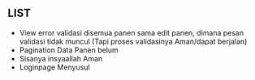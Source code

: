 ## LIST

- View error validasi disemua panen sama edit panen, dimana pesan validasi tidak muncul (Tapi proses validasinya Aman/dapat berjalan)
- Pagination Data Panen belum
- Sisanya insyaallah Aman
- Loginpage Menyusul
